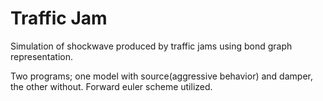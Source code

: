 # Traffic Jam
Simulation of shockwave produced by traffic jams using bond graph representation.

Two programs; one model with source(aggressive behavior) and damper, the other without. Forward euler scheme utilized.
